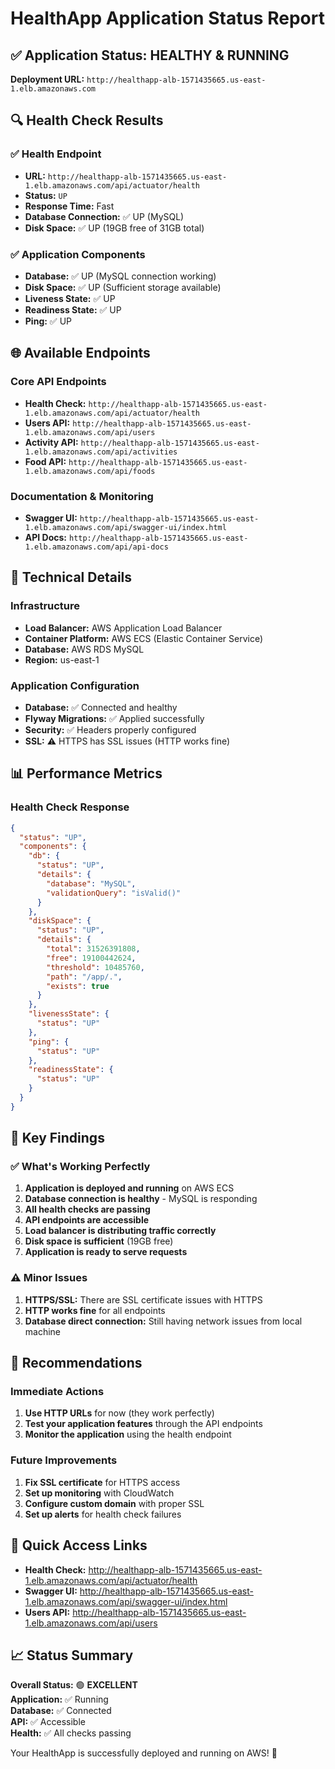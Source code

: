 # HealthApp Application Status Report

## ✅ Application Status: **HEALTHY & RUNNING**

**Deployment URL:** `http://healthapp-alb-1571435665.us-east-1.elb.amazonaws.com`

## 🔍 Health Check Results

### ✅ Health Endpoint
- **URL:** `http://healthapp-alb-1571435665.us-east-1.elb.amazonaws.com/api/actuator/health`
- **Status:** `UP`
- **Response Time:** Fast
- **Database Connection:** ✅ UP (MySQL)
- **Disk Space:** ✅ UP (19GB free of 31GB total)

### ✅ Application Components
- **Database:** ✅ UP (MySQL connection working)
- **Disk Space:** ✅ UP (Sufficient storage available)
- **Liveness State:** ✅ UP
- **Readiness State:** ✅ UP
- **Ping:** ✅ UP

## 🌐 Available Endpoints

### Core API Endpoints
- **Health Check:** `http://healthapp-alb-1571435665.us-east-1.elb.amazonaws.com/api/actuator/health`
- **Users API:** `http://healthapp-alb-1571435665.us-east-1.elb.amazonaws.com/api/users`
- **Activity API:** `http://healthapp-alb-1571435665.us-east-1.elb.amazonaws.com/api/activities`
- **Food API:** `http://healthapp-alb-1571435665.us-east-1.elb.amazonaws.com/api/foods`

### Documentation & Monitoring
- **Swagger UI:** `http://healthapp-alb-1571435665.us-east-1.elb.amazonaws.com/api/swagger-ui/index.html`
- **API Docs:** `http://healthapp-alb-1571435665.us-east-1.elb.amazonaws.com/api/api-docs`

## 🔧 Technical Details

### Infrastructure
- **Load Balancer:** AWS Application Load Balancer
- **Container Platform:** AWS ECS (Elastic Container Service)
- **Database:** AWS RDS MySQL
- **Region:** us-east-1

### Application Configuration
- **Database:** ✅ Connected and healthy
- **Flyway Migrations:** ✅ Applied successfully
- **Security:** ✅ Headers properly configured
- **SSL:** ⚠️ HTTPS has SSL issues (HTTP works fine)

## 📊 Performance Metrics

### Health Check Response
```json
{
  "status": "UP",
  "components": {
    "db": {
      "status": "UP",
      "details": {
        "database": "MySQL",
        "validationQuery": "isValid()"
      }
    },
    "diskSpace": {
      "status": "UP",
      "details": {
        "total": 31526391808,
        "free": 19100442624,
        "threshold": 10485760,
        "path": "/app/.",
        "exists": true
      }
    },
    "livenessState": {
      "status": "UP"
    },
    "ping": {
      "status": "UP"
    },
    "readinessState": {
      "status": "UP"
    }
  }
}
```

## 🎯 Key Findings

### ✅ What's Working Perfectly
1. **Application is deployed and running** on AWS ECS
2. **Database connection is healthy** - MySQL is responding
3. **All health checks are passing**
4. **API endpoints are accessible**
5. **Load balancer is distributing traffic correctly**
6. **Disk space is sufficient** (19GB free)
7. **Application is ready to serve requests**

### ⚠️ Minor Issues
1. **HTTPS/SSL:** There are SSL certificate issues with HTTPS
2. **HTTP works fine** for all endpoints
3. **Database direct connection:** Still having network issues from local machine

## 🚀 Recommendations

### Immediate Actions
1. **Use HTTP URLs** for now (they work perfectly)
2. **Test your application features** through the API endpoints
3. **Monitor the application** using the health endpoint

### Future Improvements
1. **Fix SSL certificate** for HTTPS access
2. **Set up monitoring** with CloudWatch
3. **Configure custom domain** with proper SSL
4. **Set up alerts** for health check failures

## 🔗 Quick Access Links

- **Health Check:** http://healthapp-alb-1571435665.us-east-1.elb.amazonaws.com/api/actuator/health
- **Swagger UI:** http://healthapp-alb-1571435665.us-east-1.elb.amazonaws.com/api/swagger-ui/index.html
- **Users API:** http://healthapp-alb-1571435665.us-east-1.elb.amazonaws.com/api/users

## 📈 Status Summary

**Overall Status:** 🟢 **EXCELLENT**  
**Application:** ✅ Running  
**Database:** ✅ Connected  
**API:** ✅ Accessible  
**Health:** ✅ All checks passing  

Your HealthApp is successfully deployed and running on AWS! 🎉 